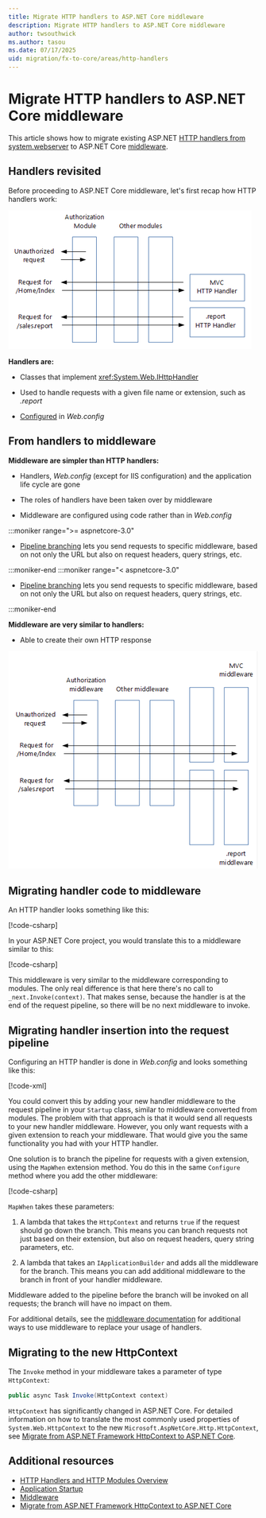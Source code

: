 ```yaml
---
title: Migrate HTTP handlers to ASP.NET Core middleware
description: Migrate HTTP handlers to ASP.NET Core middleware
author: twsouthwick
ms.author: tasou
ms.date: 07/17/2025
uid: migration/fx-to-core/areas/http-handlers
---
```

# Migrate HTTP handlers to ASP.NET Core middleware

This article shows how to migrate existing ASP.NET [HTTP handlers from system.webserver](/iis/configuration/system.webserver/) to ASP.NET Core [middleware](xref:fundamentals/middleware/index).

## Handlers revisited

Before proceeding to ASP.NET Core middleware, let's first recap how HTTP handlers work:

![Modules Handler](_static/moduleshandlers.png)

**Handlers are:**

* Classes that implement <xref:System.Web.IHttpHandler>

* Used to handle requests with a given file name or extension, such as *.report*

* [Configured](/iis/configuration/system.webserver/handlers/) in *Web.config*

## From handlers to middleware

**Middleware are simpler than HTTP handlers:**

* Handlers, *Web.config* (except for IIS configuration) and the application life cycle are gone

* The roles of handlers have been taken over by middleware

* Middleware are configured using code rather than in *Web.config*

:::moniker range=">= aspnetcore-3.0"

* [Pipeline branching](xref:fundamentals/middleware/index#branch-the-middleware-pipeline) lets you send requests to specific middleware, based on not only the URL but also on request headers, query strings, etc.

:::moniker-end
:::moniker range="< aspnetcore-3.0"

* [Pipeline branching](xref:fundamentals/middleware/index#branch-the-middleware-pipeline) lets you send requests to specific middleware, based on not only the URL but also on request headers, query strings, etc.

:::moniker-end

**Middleware are very similar to handlers:**

* Able to create their own HTTP response

![Authorization Middleware short-circuits a request for a user who isn't authorized. A request for the Index page is permitted and processed by MVC Middleware. A request for a sales report is permitted and processed by a custom report Middleware.](_static/middleware.png)

## Migrating handler code to middleware

An HTTP handler looks something like this:

[!code-csharp[](./sample/Asp.Net4/Asp.Net4/HttpHandlers/ReportHandler.cs?highlight=5,7,13,14,15,16)]

In your ASP.NET Core project, you would translate this to a middleware similar to this:

[!code-csharp[](./sample/Asp.Net.Core/Middleware/ReportHandlerMiddleware.cs?highlight=7,9,13,20,21,22,23,40,42,44)]

This middleware is very similar to the middleware corresponding to modules. The only real difference is that here there's no call to `_next.Invoke(context)`. That makes sense, because the handler is at the end of the request pipeline, so there will be no next middleware to invoke.

## Migrating handler insertion into the request pipeline

Configuring an HTTP handler is done in *Web.config* and looks something like this:

[!code-xml[](./sample/Asp.Net4/Asp.Net4/Web.config?highlight=6&range=1-3,32,46-48,50,101)]

You could convert this by adding your new handler middleware to the request pipeline in your `Startup` class, similar to middleware converted from modules. The problem with that approach is that it would send all requests to your new handler middleware. However, you only want requests with a given extension to reach your middleware. That would give you the same functionality you had with your HTTP handler.

One solution is to branch the pipeline for requests with a given extension, using the `MapWhen` extension method. You do this in the same `Configure` method where you add the other middleware:

[!code-csharp[](./sample/Asp.Net.Core/Startup.cs?name=snippet_Configure&highlight=27-34)]

`MapWhen` takes these parameters:

1. A lambda that takes the `HttpContext` and returns `true` if the request should go down the branch. This means you can branch requests not just based on their extension, but also on request headers, query string parameters, etc.

2. A lambda that takes an `IApplicationBuilder` and adds all the middleware for the branch. This means you can add additional middleware to the branch in front of your handler middleware.

Middleware added to the pipeline before the branch will be invoked on all requests; the branch will have no impact on them.

For additional details, see the [middleware documentation](xref:fundamentals/middleware/index) for additional ways to use middleware to replace your usage of handlers. 

## Migrating to the new HttpContext

The `Invoke` method in your middleware takes a parameter of type `HttpContext`:

```csharp
public async Task Invoke(HttpContext context)
```

`HttpContext` has significantly changed in ASP.NET Core. For detailed information on how to translate the most commonly used properties of `System.Web.HttpContext` to the new `Microsoft.AspNetCore.Http.HttpContext`, see [Migrate from ASP.NET Framework HttpContext to ASP.NET Core](http-context.md).

## Additional resources

* [HTTP Handlers and HTTP Modules Overview](/iis/configuration/system.webserver/)
* [Application Startup](xref:fundamentals/startup)
* [Middleware](xref:fundamentals/middleware/index)
* [Migrate from ASP.NET Framework HttpContext to ASP.NET Core](http-context.md)

